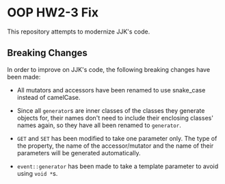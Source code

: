 # OOP HW2-3 Fix

This repository attempts to modernize JJK's code.

## Breaking Changes

In order to improve on JJK's code, the following breaking changes have been made:

- All mutators and accessors have been renamed to use snake_case instead of camelCase.

- Since all `generator`s are inner classes of the classes they generate objects for, their names don't need to include their enclosing classes' names again, so they have all been renamed to `generator`.

- `GET` and `SET` has been modified to take one parameter only. The type of the property, the name of the accessor/mutator and the name of their parameters will be generated automatically.

- `event::generator` has been made to take a template parameter to avoid using `void *`s.
